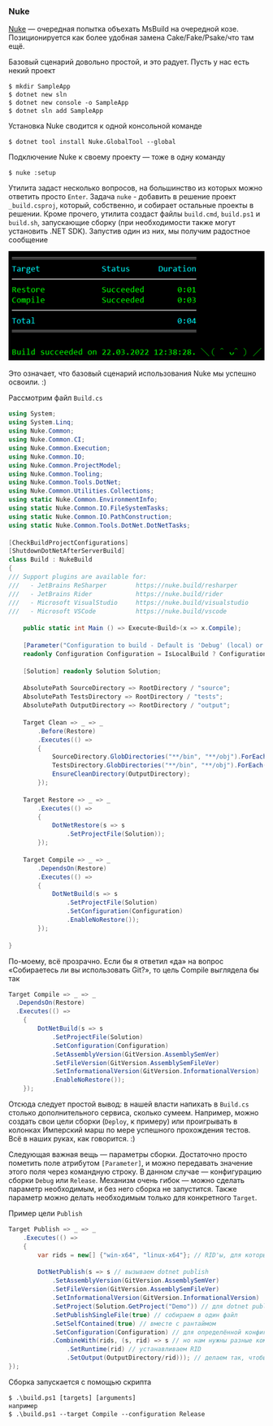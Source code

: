 ﻿### Nuke

[Nuke](https://nuke.build/) — очередная попытка объехать MsBuild на очередной козе. Позиционируется как более удобная замена Cake/Fake/Psake/что там ещё.

Базовый сценарий довольно простой, и это радует. Пусть у нас есть некий проект

```shell
$ mkdir SampleApp
$ dotnet new sln
$ dotnet new console -o SampleApp
$ dotnet sln add SampleApp
```

Установка Nuke сводится к одной консольной команде

```shell
$ dotnet tool install Nuke.GlobalTool --global
```

Подключение Nuke к своему проекту — тоже в одну команду

```shell
$ nuke :setup
```

Утилита задаст несколько вопросов, на большинство из которых можно ответить просто `Enter`. Задача `nuke` - добавить в решение проект `_build.csproj`, который, собственно, и собирает остальные проекты в решении. Кроме прочего, утилита создаст файлы `build.cmd`, `build.ps1` и `build.sh`, запускающие сборку (при необходимости также могут установить .NET SDK). Запустив один из них, мы получим радостное сообщение

![Nuke Success](img/nuke-success.png)

Это означает, что базовый сценарий использования Nuke мы успешно освоили. :)

Рассмотрим файл `Build.cs`

```c#
using System;
using System.Linq;
using Nuke.Common;
using Nuke.Common.CI;
using Nuke.Common.Execution;
using Nuke.Common.IO;
using Nuke.Common.ProjectModel;
using Nuke.Common.Tooling;
using Nuke.Common.Tools.DotNet;
using Nuke.Common.Utilities.Collections;
using static Nuke.Common.EnvironmentInfo;
using static Nuke.Common.IO.FileSystemTasks;
using static Nuke.Common.IO.PathConstruction;
using static Nuke.Common.Tools.DotNet.DotNetTasks;

[CheckBuildProjectConfigurations]
[ShutdownDotNetAfterServerBuild]
class Build : NukeBuild
{
/// Support plugins are available for:
///   - JetBrains ReSharper        https://nuke.build/resharper
///   - JetBrains Rider            https://nuke.build/rider
///   - Microsoft VisualStudio     https://nuke.build/visualstudio
///   - Microsoft VSCode           https://nuke.build/vscode

    public static int Main () => Execute<Build>(x => x.Compile);
 
    [Parameter("Configuration to build - Default is 'Debug' (local) or 'Release' (server)")]
    readonly Configuration Configuration = IsLocalBuild ? Configuration.Debug : Configuration.Release;
 
    [Solution] readonly Solution Solution;
 
    AbsolutePath SourceDirectory => RootDirectory / "source";
    AbsolutePath TestsDirectory => RootDirectory / "tests";
    AbsolutePath OutputDirectory => RootDirectory / "output";
 
    Target Clean => _ => _
        .Before(Restore)
        .Executes(() =>
        {
            SourceDirectory.GlobDirectories("**/bin", "**/obj").ForEach(DeleteDirectory);
            TestsDirectory.GlobDirectories("**/bin", "**/obj").ForEach(DeleteDirectory);
            EnsureCleanDirectory(OutputDirectory);
        });
 
    Target Restore => _ => _
        .Executes(() =>
        {
            DotNetRestore(s => s
                .SetProjectFile(Solution));
        });
 
    Target Compile => _ => _
        .DependsOn(Restore)
        .Executes(() =>
        {
            DotNetBuild(s => s
                .SetProjectFile(Solution)
                .SetConfiguration(Configuration)
                .EnableNoRestore());
        });

}
```

По-моему, всё прозрачно. Если бы я ответил «да» на вопрос «Собираетесь ли вы использовать Git?», то цель Compile выглядела бы так

```c#
Target Compile => _ => _
  .DependsOn(Restore)
  .Executes(() =>
    {
        DotNetBuild(s => s
            .SetProjectFile(Solution)
            .SetConfiguration(Configuration)
            .SetAssemblyVersion(GitVersion.AssemblySemVer)
            .SetFileVersion(GitVersion.AssemblySemFileVer)
            .SetInformationalVersion(GitVersion.InformationalVersion)
            .EnableNoRestore());
    });
```

Отсюда следует простой вывод: в нашей власти напихать в `Build.cs` столько дополнительного сервиса, сколько сумеем. Например, можно создать свои цели сборки (`Deploy`, к примеру) или проигрывать в колонках Имперский марш по мере успешного прохождения тестов. Всё в наших руках, как говорится. :)

Следующая важная вещь — параметры сборки. Достаточно просто пометить поле атрибутом `[Parameter]`, и можно передавать значение этого поля через командную строку. В данном случае — конфигурацию сборки `Debug` или `Release`. Механизм очень гибок — можно сделать параметр необходимым, и без него сборка не запустится. Также параметр можно делать необходимым только для конкретного `Target`.

Пример цели `Publish`

```c#
Target Publish => _ => _
    .Executes(() =>
    {
        var rids = new[] {"win-x64", "linux-x64"}; // RID'ы, для которых собираем приложение
        
        DotNetPublish(s => s // вызываем dotnet publish
            .SetAssemblyVersion(GitVersion.AssemblySemVer)
            .SetFileVersion(GitVersion.AssemblySemFileVer)
            .SetInformationalVersion(GitVersion.InformationalVersion)
            .SetProject(Solution.GetProject("Demo")) // для dotnet publish желательно указывать проект
            .SetPublishSingleFile(true) // собираем в один файл
            .SetSelfContained(true) // вместе с рантаймом
            .SetConfiguration(Configuration) // для определённой конфигурации
            .CombineWith(rids, (s, rid) => s // но нам нужны разные комбинации параметров
                .SetRuntime(rid) // устанавливаем RID
                .SetOutput(OutputDirectory/rid))); // делаем так, чтобы сборки с разными RID попали в разные папки
});
```

Сборка запускается с помощью скрипта

```shell
$ .\build.ps1 [targets] [arguments]
например
$ .\build.ps1 --target Compile --configuration Release
```
